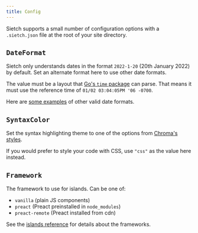 ```yaml
---
title: Config
---
```


Sietch supports a small number of configuration options with a `.sietch.json` file at the root of your site directory.

## `DateFormat`
Sietch only understands dates in the format `2022-1-20` (20th January 2022) by default. Set an alternate format here to use other date formats.

The value must be a layout that [Go's `time` package](https://pkg.go.dev/time) can parse. That means it must use the reference time of `01/02 03:04:05PM '06 -0700`.

Here are [some examples](https://pkg.go.dev/time#pkg-constants) of other valid date formats.

## `SyntaxColor`
Set the syntax highlighting theme to one of the options from [Chroma's styles](https://xyproto.github.io/splash/docs/all.html).

If you would prefer to style your code with CSS, use `"css"` as the value here instead.

## `Framework`
The framework to use for islands. Can be one of:

- `vanilla` (plain JS components)
- `preact` (Preact preinstalled in `node_modules`)
- `preact-remote` (Preact installed from cdn)

See the [islands reference](./islands.html) for details about the frameworks.
